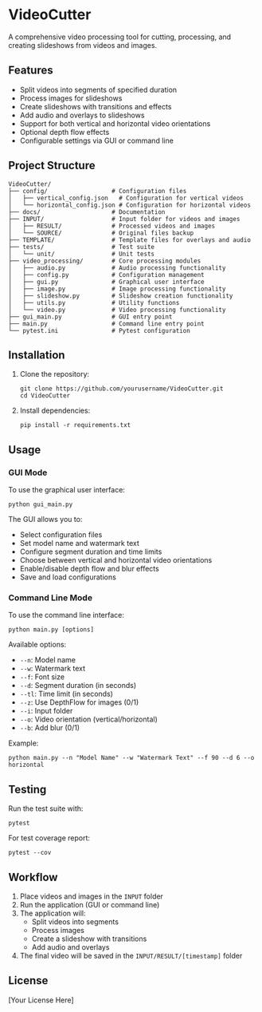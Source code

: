 # VideoCutter

A comprehensive video processing tool for cutting, processing, and creating slideshows from videos and images.

## Features

- Split videos into segments of specified duration
- Process images for slideshows
- Create slideshows with transitions and effects
- Add audio and overlays to slideshows
- Support for both vertical and horizontal video orientations
- Optional depth flow effects
- Configurable settings via GUI or command line

## Project Structure

```
VideoCutter/
├── config/                  # Configuration files
│   ├── vertical_config.json   # Configuration for vertical videos
│   └── horizontal_config.json # Configuration for horizontal videos
├── docs/                    # Documentation
├── INPUT/                   # Input folder for videos and images
│   ├── RESULT/              # Processed videos and images
│   └── SOURCE/              # Original files backup
├── TEMPLATE/                # Template files for overlays and audio
├── tests/                   # Test suite
│   └── unit/                # Unit tests
├── video_processing/        # Core processing modules
│   ├── audio.py             # Audio processing functionality
│   ├── config.py            # Configuration management
│   ├── gui.py               # Graphical user interface
│   ├── image.py             # Image processing functionality
│   ├── slideshow.py         # Slideshow creation functionality
│   ├── utils.py             # Utility functions
│   └── video.py             # Video processing functionality
├── gui_main.py              # GUI entry point
├── main.py                  # Command line entry point
└── pytest.ini               # Pytest configuration
```

## Installation

1. Clone the repository:
   ```
   git clone https://github.com/yourusername/VideoCutter.git
   cd VideoCutter
   ```

2. Install dependencies:
   ```
   pip install -r requirements.txt
   ```

## Usage

### GUI Mode

To use the graphical user interface:

```
python gui_main.py
```

The GUI allows you to:
- Select configuration files
- Set model name and watermark text
- Configure segment duration and time limits
- Choose between vertical and horizontal video orientations
- Enable/disable depth flow and blur effects
- Save and load configurations

### Command Line Mode

To use the command line interface:

```
python main.py [options]
```

Available options:
- `--n`: Model name
- `--w`: Watermark text
- `--f`: Font size
- `--d`: Segment duration (in seconds)
- `--tl`: Time limit (in seconds)
- `--z`: Use DepthFlow for images (0/1)
- `--i`: Input folder
- `--o`: Video orientation (vertical/horizontal)
- `--b`: Add blur (0/1)

Example:
```
python main.py --n "Model Name" --w "Watermark Text" --f 90 --d 6 --o horizontal
```

## Testing

Run the test suite with:

```
pytest
```

For test coverage report:

```
pytest --cov
```

## Workflow

1. Place videos and images in the `INPUT` folder
2. Run the application (GUI or command line)
3. The application will:
   - Split videos into segments
   - Process images
   - Create a slideshow with transitions
   - Add audio and overlays
4. The final video will be saved in the `INPUT/RESULT/[timestamp]` folder

## License

[Your License Here]
